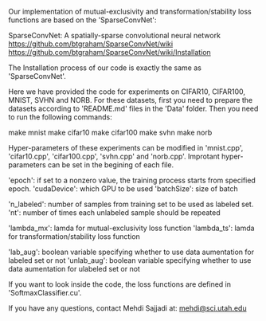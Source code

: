 Our implementation of mutual-exclusivity and transformation/stability loss functions are based on the 'SparseConvNet':

SparseConvNet: A spatially-sparse convolutional neural network
https://github.com/btgraham/SparseConvNet/wiki
https://github.com/btgraham/SparseConvNet/wiki/Installation

The Installation process of our code is exactly the same as 'SparseConvNet'.

Here we have provided the code for experiments on CIFAR10, CIFAR100, MNIST, SVHN and NORB. 
For these datasets, first you need to prepare the datasets according to 'README.md' files in the 'Data' folder. Then you need to run the following commands:

make mnist
make cifar10
make cifar100
make svhn
make norb

Hyper-parameters of these experiments can be modified in 'mnist.cpp', 'cifar10.cpp', 'cifar100.cpp', 'svhn.cpp' and 'norb.cpp'. Improtant hyper-parameters can be set in the begining of each file.

'epoch': if set to a nonzero value, the training process starts from specified epoch.
'cudaDevice': which GPU to be used
'batchSize': size of batch

'n_labeled': number of samples from training set to be used as labeled set.
'nt': number of times each unlabeled sample should be repeated

'lambda_mx': lamda for mutual-exclusivity loss function
'lambda_ts': lamda for transformation/stability loss function

'lab_aug': boolean variable specifying whether to use data aumentation for labeled set or not
'unlab_aug': boolean variable specifying whether to use data aumentation for ulabeled set or not

If you want to look inside the code, the loss functions are defined in 'SoftmaxClassifier.cu'.

If you have any questions, contact Mehdi Sajjadi at:
mehdi@sci.utah.edu